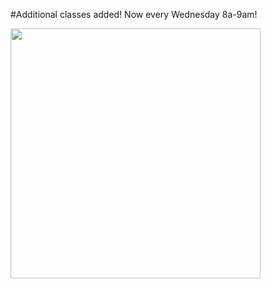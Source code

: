 #Additional classes added! Now every Wednesday 8a-9am!

<img src="https://cloud.githubusercontent.com/assets/11180395/10551295/f9f62d9a-7400-11e5-9b4b-b2b1f419bcc5.jpg" width="400" />

